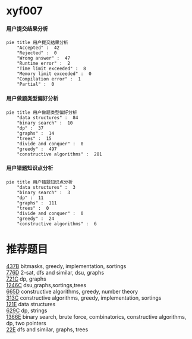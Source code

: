 # xyf007

<!-- tabs:start -->



#### **用户提交结果分析**

```mermaid
pie title 用户提交结果分析
    "Accepted" :  42
    "Rejected" :  0
    "Wrong answer" :  47
    "Runtime error" :  2
    "Time limit exceeded" :  8
    "Memory limit exceeded" :  0
    "Compilation error" :  1
    "Partial" :  0
```

#### **用户做题类型偏好分析**

```mermaid
pie title 用户做题类型偏好分析
    "data structures" :  84
    "binary search" :  10
    "dp" :  37
    "graphs" :  14
    "trees" :  15
    "divide and conquer" :  0
    "greedy" :  497
    "constructive algorithms" :  281
```
#### **用户错题知识点分析**

```mermaid
pie title 用户错题知识点分析
    "data structures" :  3
    "binary search" :  3
    "dp" :  11
    "graphs" :  111
    "trees" :  0
    "divide and conquer" :  0
    "greedy" :  24
    "constructive algorithms" :  6
```



<!-- tabs:end -->
# 推荐题目
[437B](https://codeforces.com/contest/437/problem/B)		bitmasks,
                        greedy,
                        implementation,
                        sortings		  
[776D](https://codeforces.com/contest/776/problem/D)		2-sat,
                        dfs and similar,
                        dsu,
                        graphs		  
[721C](https://codeforces.com/contest/721/problem/C)		dp,
                        graphs		  
[1246C](https://codeforces.com/contest/1246/problem/C)		dsu,graphs,sortings,trees		  
[665D](https://codeforces.com/contest/665/problem/D)		constructive algorithms,
                        greedy,
                        number theory		  
[313C](https://codeforces.com/contest/313/problem/C)		constructive algorithms,
                        greedy,
                        implementation,
                        sortings		  
[121E](https://codeforces.com/contest/121/problem/E)		data structures		  
[629C](https://codeforces.com/contest/629/problem/C)		dp,
                        strings		  
[1366E](https://codeforces.com/contest/1366/problem/E)		binary search,
                        brute force,
                        combinatorics,
                        constructive algorithms,
                        dp,
                        two pointers		  
[22E](https://codeforces.com/contest/22/problem/E)		dfs and similar,
                        graphs,
                        trees		  
